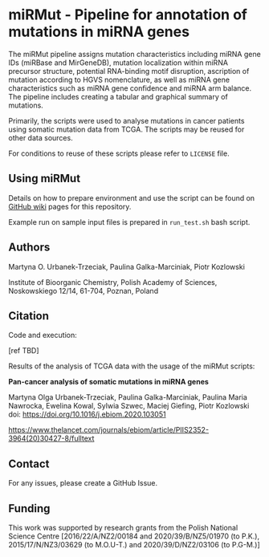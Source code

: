 # miRMut - Pipeline for annotation of mutations in miRNA genes

The miRMut pipeline assigns mutation characteristics including miRNA gene IDs (miRBase and MirGeneDB),
mutation localization within miRNA precursor structure, potential RNA-binding motif disruption,
ascription of mutation according to HGVS nomenclature, as well as miRNA gene characteristics such as miRNA gene confidence
and miRNA arm balance. The pipeline includes creating a tabular and graphical summary of mutations.

Primarily, the scripts were used to analyse mutations in cancer patients using somatic mutation data from TCGA.
The scripts may be reused for other data sources. 

For conditions to reuse of these scripts please refer to `LICENSE` file.

## Using miRMut

Details on how to prepare environment and use the script can be found on [GitHub wiki](https://github.com/martynaut/mirnome-mutations/wiki) pages for this repository.

Example run on sample input files is prepared in `run_test.sh` bash script.

## Authors

Martyna O. Urbanek-Trzeciak, Paulina Galka-Marciniak, Piotr Kozlowski

Institute of Bioorganic Chemistry, Polish Academy of Sciences, Noskowskiego 12/14, 61-704, 
Poznan, Poland

## Citation

Code and execution:

[ref TBD]

Results of the analysis of TCGA data with the usage of the miRMut scripts:

**Pan-cancer analysis of somatic mutations in miRNA genes**

Martyna Olga Urbanek-Trzeciak, Paulina Galka-Marciniak, Paulina Maria Nawrocka, Ewelina Kowal, Sylwia Szwec, Maciej Giefing,  Piotr Kozlowski
doi: https://doi.org/10.1016/j.ebiom.2020.103051

https://www.thelancet.com/journals/ebiom/article/PIIS2352-3964(20)30427-8/fulltext

## Contact

For any issues, please create a GitHub Issue.

## Funding

This work was supported by research grants from the Polish National Science Centre [2016/22/A/NZ2/00184 and 2020/39/B/NZ5/01970 (to P.K.), 2015/17/N/NZ3/03629 (to M.O.U-T.) and 2020/39/D/NZ2/03106 (to P.G-M.)]
